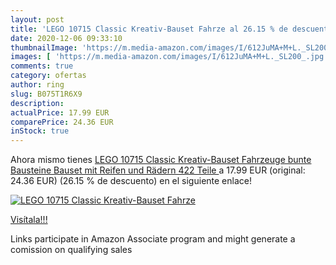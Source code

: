 ```yaml
---
layout: post
title: 'LEGO 10715 Classic Kreativ-Bauset Fahrze al 26.15 % de descuento'
date: 2020-12-06 09:33:10
thumbnailImage: 'https://m.media-amazon.com/images/I/612JuMA+M+L._SL200_.jpg'
images: [ 'https://m.media-amazon.com/images/I/612JuMA+M+L._SL200_.jpg' ]
comments: true
category: ofertas
author: ring
slug: B075T1R6X9
description:
actualPrice: 17.99 EUR
comparePrice: 24.36 EUR
inStock: true
---
```


Ahora mismo tienes [LEGO 10715 Classic Kreativ-Bauset Fahrzeuge  bunte Bausteine  Bauset mit Reifen und Rädern  422 Teile ](https://www.amazon.de/dp/B075T1R6X9/?tag=tolees0ca-21) a 17.99 EUR (original: 24.36 EUR) (26.15 %  de descuento) en el siguiente enlace!

[![LEGO 10715 Classic Kreativ-Bauset Fahrze](https://m.media-amazon.com/images/I/612JuMA+M+L._SL200_.jpg)](https://www.amazon.de/dp/B075T1R6X9/?tag=tolees0ca-21)

[Visítala!!!](https://www.amazon.de/dp/B075T1R6X9/?tag=tolees0ca-21)

Links participate in Amazon Associate program and might generate a comission on qualifying sales
